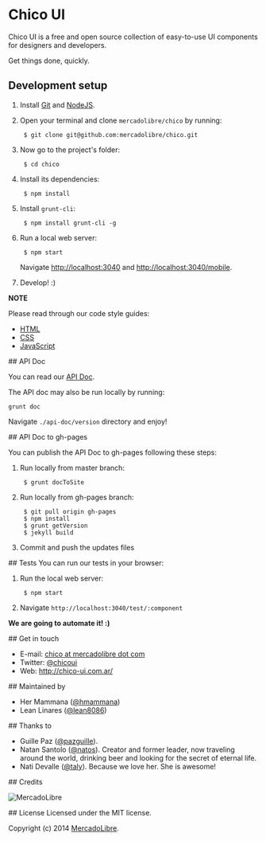 # Chico UI

Chico UI is a free and open source collection of easy-to-use UI components for designers and developers.

Get things done, quickly.

## Development setup
1. Install [Git](http://git-scm.com/) and [NodeJS](http://nodejs.org/).
2. Open your terminal and clone `mercadolibre/chico` by running:

        $ git clone git@github.com:mercadolibre/chico.git

3. Now go to the project's folder:

        $ cd chico

4. Install its dependencies:

        $ npm install

5. Install `grunt-cli`:

        $ npm install grunt-cli -g

6. Run a local web server:

        $ npm start

    Navigate [http://localhost:3040](http://localhost:3040/) and [http://localhost:3040/mobile](http://localhost:3040/mobile).

7. Develop! :)

**NOTE**

Please read through our code style guides:
- [HTML](https://github.com/mercadolibre/html-style-guide)
- [CSS](https://github.com/mercadolibre/css-style-guide)
- [JavaScript](https://github.com/mercadolibre/javascript-style-guide)

## API Doc

You can read our [API Doc](http://chico.mercadolibre.com/).

The API doc may also be run locally by running:

    grunt doc

Navigate `./api-doc/version` directory and enjoy!


## API Doc to gh-pages

You can publish the API Doc to gh-pages following these steps:

1. Run locally from master branch:

		$ grunt docToSite

2. Run locally from gh-pages branch:

		$ git pull origin gh-pages
        $ npm install
        $ grunt getVersion
		$ jekyll build

3. Commit and push the updates files


## Tests
You can run our tests in your browser:

1. Run the local web server:

        $ npm start

2. Navigate `http://localhost:3040/test/:component`

**We are going to automate it! :)**

## Get in touch

- E-mail: [chico at mercadolibre dot com](mailto:chico@mercadolibre.com)
- Twitter: [@chicoui](https://twitter.com/chicoui)
- Web: http://chico-ui.com.ar/

## Maintained by

- Her Mammana ([@hmammana](https://twitter.com/hmammana))
- Lean Linares ([@lean8086](https://twitter.com/lean8086))

## Thanks to

- Guille Paz ([@pazguille](https://twitter.com/pazguille)).
- Natan Santolo ([@natos](https://twitter.com/natos)). Creator and former leader, now traveling around the world, drinking beer and looking for the secret of eternal life.
- Nati Devalle ([@taly](https://twitter.com/taly)). Because we love her. She is awesome!


## Credits

![MercadoLibre](http://static.mlstatic.com/org-img/chico/img/logo-mercadolibre-new.png)

## License
Licensed under the MIT license.

Copyright (c) 2014 [MercadoLibre](http://github.com/mercadolibre).
